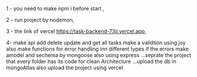 1 - you need to make npm i before start ,


2 - run project by nodemon,

3 - the link of vercel https://task-backend-73ji.vercel.app,


4- make api add delete update and get all tasks make a validtion using joy also make functions for error handling inn different types if the errors 
make amodel and sechema by mongoose also using express ...seprate the project that every folder has its code for clean Architecture ...upload the db in mongoAtlas also upload the project using vercel
